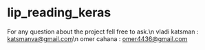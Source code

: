 # lip_reading_keras

For any question about the project fell free to ask.\n
vladi katsman : <katsmanva@gmail.com>\n
omer cahana : <omer4436@gmail.com>
